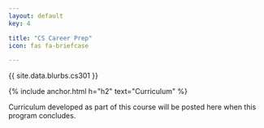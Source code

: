 ```yaml
---
layout: default
key: 4

title: "CS Career Prep"
icon: fas fa-briefcase

---
```


<p>
  {{ site.data.blurbs.cs301 }}
</p>

{% include anchor.html h="h2" text="Curriculum" %}

<p>
  Curriculum developed as part of this course will be posted here when this program concludes.
</p>
